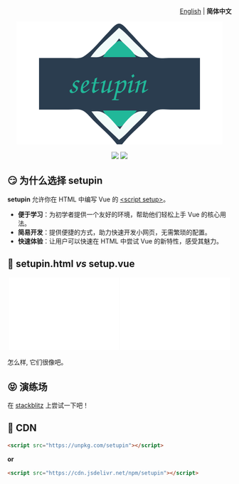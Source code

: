 <p align="right">
  <a href="./README.md">English</a> | <b>简体中文</b>
</p>

<p align="center"><img src="./public/svgs/logo.svg"></p>

<p align="center">
  <a href="https://npmjs.com/package/setupin"><img src="https://img.shields.io/npm/v/setupin?color=orange"></a>
  <a href="https://stackblitz.com/edit/setupin?file=index.html"><img src="https://img.shields.io/badge/Open%20in%20StackBlitz-blue"></a>
</p>

## 😏 为什么选择 setupin

**setupin** 允许你在 HTML 中编写 Vue 的 [\<script setup\>](https://vuejs.org/api/sfc-script-setup.html)。

- **便于学习**：为初学者提供一个友好的环境，帮助他们轻松上手 Vue 的核心用法。
- **简易开发**：提供便捷的方式，助力快速开发小网页，无需繁琐的配置。
- **快速体验**：让用户可以快速在 HTML 中尝试 Vue 的新特性，感受其魅力。

## 🤯 setupin.html _vs_ setup.vue

<p align="center">
  <img src="./public/svgs/setup.vue.svg" width="49%">
  <img src="./public/svgs/setupin.html.svg" width="49%">
</p>

怎么样, 它们很像吧。

## 😝 演练场

在 [stackblitz](https://stackblitz.com/edit/setupin?file=index.html)
上尝试一下吧！

## 🥰 CDN

```html
<script src="https://unpkg.com/setupin"></script>
```

**or**

```html
<script src="https://cdn.jsdelivr.net/npm/setupin"></script>
```
